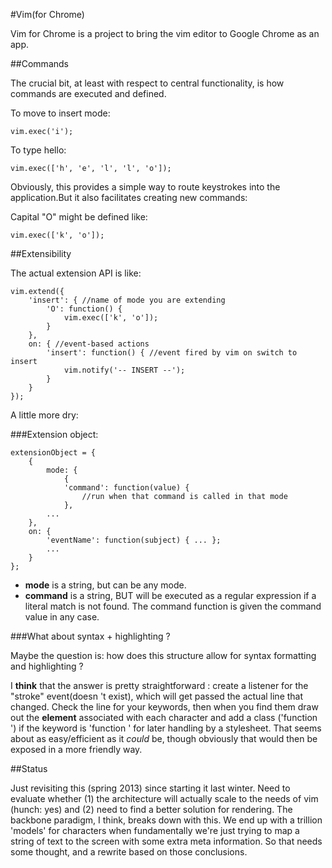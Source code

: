 #Vim(for Chrome)

Vim
for Chrome is a project to bring the vim editor to Google Chrome as an app.

##Commands

The crucial bit, at least with respect to central functionality, is how commands are executed and defined.

To move to insert mode:

	vim.exec('i');

To type hello:

	vim.exec(['h', 'e', 'l', 'l', 'o']);

Obviously, this provides a simple way to route keystrokes into the application.But it also facilitates creating new commands:

Capital "O"
might be defined like:

	vim.exec(['k', 'o']);


##Extensibility 

The actual extension API is like:

	vim.extend({
		'insert': { //name of mode you are extending
			'O': function() {
				vim.exec(['k', 'o']);
			}
		},
		on: { //event-based actions
			'insert': function() { //event fired by vim on switch to insert
				vim.notify('-- INSERT --');
			}
		}
	});

A little more dry:

###Extension object:

	extensionObject = {
		{
			mode: {
			 	{
				'command': function(value) {
					//run when that command is called in that mode
				},
			...
		},
		on: {
			'eventName': function(subject) { ... };
			...
		}
	};

- __mode__ is a string, but can be any mode. 
- __command__ is a string, BUT will be executed as a regular expression if a literal match is not found. The command function is given the command value in any case.

###What about syntax + highlighting ?

Maybe the question is: how does this structure allow for syntax formatting and highlighting ?

I __think__ that the answer is pretty straightforward : create a listener for the "stroke" event(doesn 't exist), which will get passed the actual line that changed. Check the line for your keywords, then when you find them draw out the __element__ associated with each character and add a class ('function ') if the keyword is 'function ' for later handling by a stylesheet. That seems about as easy/efficient as it _could_ be, though obviously that would then be exposed in a more friendly way.

##Status

Just revisiting this (spring 2013) since starting it last winter. Need to evaluate whether (1) the architecture will actually scale to the needs of vim (hunch: yes) and (2) need to find a better solution for rendering. The backbone paradigm, I think, breaks down with this. We end up with a trillion 'models' for characters when fundamentally we're just trying to map a string of text to the screen with some extra meta information. So that needs some thought, and a rewrite based on those conclusions.
